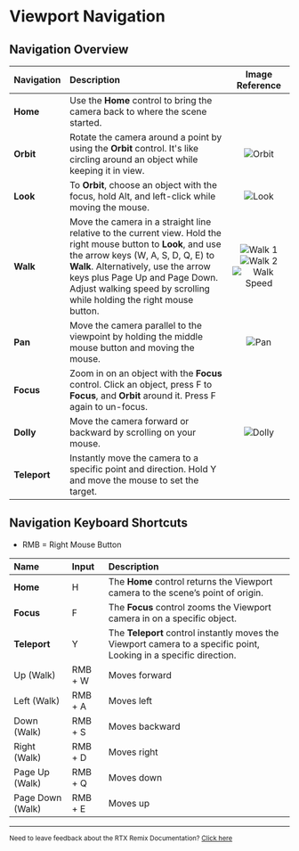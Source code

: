 # Viewport Navigation

## Navigation Overview

| Navigation | Description | Image Reference |
|:-----|:-----|:---------------:|
| **Home** | Use the **Home** control to bring the camera back to where the scene started. | |
| **Orbit**    | Rotate the camera around a point by using the **Orbit** control. It's like circling around an object while keeping it in view. | ![Orbit](../data/images/view_navigation_1.png) |
| **Look**     | To **Orbit**, choose an object with the focus, hold Alt, and left-click while moving the mouse. | ![Look](../data/images/view_navigation_2.png) |
| **Walk**     | Move the camera in a straight line relative to the current view. Hold the right mouse button to **Look**, and use the arrow keys (W, A, S, D, Q, E) to **Walk**. Alternatively, use the arrow keys plus Page Up and Page Down. Adjust walking speed by scrolling while holding the right mouse button.| ![Walk 1](../data/images/view_navigation_3.png) ![Walk 2](../data/images/view_navigation_6.png) ![Walk Speed](../data/images/view_navigation_5.png)       |
| **Pan**      | Move the camera parallel to the viewpoint by holding the middle mouse button and moving the mouse. | ![Pan](../data/images/view_navigation_4.png) |
| **Focus**    | Zoom in on an object with the **Focus** control. Click an object, press F to **Focus**, and **Orbit** around it. Press F again to un-focus. | |
| **Dolly**    | Move the camera forward or backward by scrolling on your mouse. | ![Dolly](../data/images/view_navigation_4.png) |
| **Teleport** | Instantly move the camera to a specific point and direction. Hold Y and move the mouse to set the target. | |


## Navigation Keyboard Shortcuts

* RMB = Right Mouse Button

| Name | Input | Description |
|:-----|:-----|:-----|
| **Home** | H | The **Home** control returns the Viewport camera to the scene’s point of origin. |
| **Focus** | F | The **Focus** control zooms the Viewport camera in on a specific object. |
| **Teleport** | Y | The **Teleport** control instantly moves the Viewport camera to a specific point, Looking in a specific direction. |
| Up (Walk) | RMB + W | Moves forward |
| Left (Walk) | RMB + A | Moves left |
| Down (Walk) | RMB + S | Moves backward |
| Right (Walk) | RMB + D | Moves right |
| Page Up (Walk) | RMB + Q | Moves down |
| Page Down (Walk) | RMB + E | Moves up |


***
<sub> Need to leave feedback about the RTX Remix Documentation?  [Click here](https://github.com/NVIDIAGameWorks/rtx-remix/issues/new?assignees=nvdamien&labels=documentation%2Cfeedback%2Ctriage&projects=&template=documentation_feedback.yml&title=%5BDocumentation+feedback%5D%3A+) </sub>
